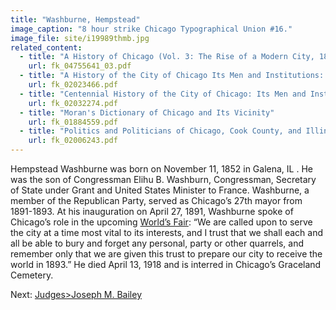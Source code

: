 ```yaml
---
title: "Washburne, Hempstead"
image_caption: "8 hour strike Chicago Typographical Union #16."
image_file: site/i19989thmb.jpg
related_content:
  - title: "A History of Chicago (Vol. 3: The Rise of a Modern City, 1871-1893)"
    url: fk_04755641_03.pdf
  - title: "A History of the City of Chicago Its Men and Institutions: Biographical Sketches of Leading Citizens"
    url: fk_02023466.pdf
  - title: "Centennial History of the City of Chicago: Its Men and Institutions"
    url: fk_02032274.pdf
  - title: "Moran's Dictionary of Chicago and Its Vicinity"
    url: fk_01884559.pdf
  - title: "Politics and Politicians of Chicago, Cook County, and Illinois 1787-1887"
    url: fk_02006243.pdf
---
```


Hempstead Washburne was born on November 11, 1852 in Galena, IL . He was the son of Congressman Elihu B. Washburn, Congressman, Secretary of State under Grant and United States Minister to France. Washburne, a member of the Republican Party, served as Chicago’s 27th mayor from 1891-1893. At his inauguration on April 27, 1891, Washburne spoke of Chicago’s role in the upcoming [World’s Fair](/historical/expo): “We are called upon to serve the city at a time most vital to its interests, and I trust that we shall each and all be able to bury and forget any personal, party or other quarrels, and remember only that we are given this trust to prepare our city to receive the world in 1893.” He died April 13, 1918 and is interred in Chicago’s Graceland Cemetery.

Next:  [Judges>Joseph M. Bailey](/legal/judges/josephmbailey/)
